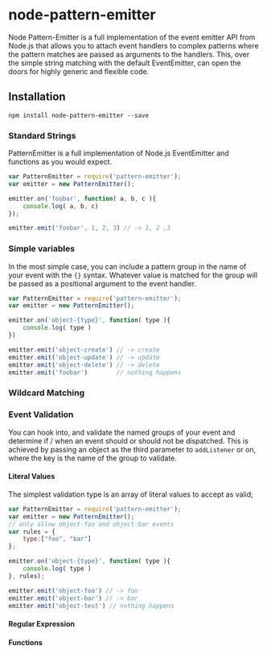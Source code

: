 node-pattern-emitter
====================

Node Pattern-Emitter is a full implementation of the event emitter API from Node.js that allows you to attach event handlers to complex patterns where the pattern matches are passed as arguments to the handlers. This, over the simple string matching with the default EventEmitter, can open the doors for highly generic and flexible code.


## Installation
```
npm install node-pattern-emitter --save
```

### Standard Strings

PatternEmitter is a full implementation of Node.js EventEmitter and functions as you would expect.

```js
var PatternEmitter = require('pattern-emitter');
var emitter = new PatternEmitter();

emitter.on('foobar', function( a, b, c ){
	console.log( a, b, c)
});

emitter.emit('foobar', 1, 2, 3) // -> 1, 2 ,3
```

### Simple variables

In the most simple case, you can include a pattern group in the name of your event with the `{}` syntax. Whatever value is matched for the group will be passed as a positional argument to the event handler.

```js
var PatternEmitter = require('pattern-emitter');
var emitter = new PatternEmitter();

emitter.on('object-{type}', function( type ){
	console.log( type )
})

emitter.emit('object-create') // -> create
emitter.emit('object-update') // -> update
emitter.emit('object-delete') // -> delete
emitter.emit('foobar')        // nothing happens
```

### Wildcard Matching

### Event Validation

You can hook into, and validate the named groups of your event and determine if / when an event should or should not be dispatched. This is achieved by passing an object as the third parameter to `addListener` or on, where the key is the name of the group to validate.

#### Literal Values

The simplest validation type is an array of literal values to accept as valid;

```js
var PatternEmitter = require('pattern-emitter');
var emitter = new PatternEmitter();
// only allow object-foo and object-bar events
var rules = {
	type:["foo", "bar"]
};

emitter.on('object-{type}', function( type ){
	console.log( type )
}, rules);

emitter.emit('object-foo') // -> foo
emitter.emit('object-bar') // -> bar
emitter.emit('object-test') // nothing happens
```

#### Regular Expression

#### Functions